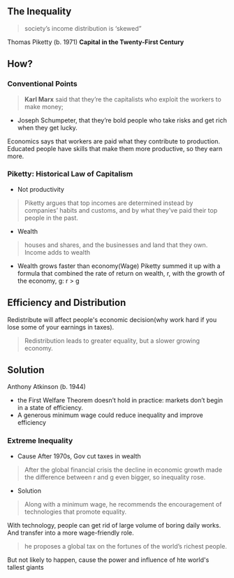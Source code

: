 ## The Inequality
>society’s income distribution is ‘skewed”

Thomas Piketty (b. 1971) **Capital in the Twenty-First Century**

## How?
### Conventional Points
>**Karl Marx** said that they’re the capitalists who exploit the workers to make money; 
* Joseph Schumpeter, that they’re bold people who take risks and get rich when they get lucky.

Economics says that workers are paid what they contribute to production. Educated people have skills that make them more productive, so they earn more. 

### Piketty: Historical Law of Capitalism
* Not productivity
>Piketty argues that top incomes are determined instead by companies’ habits and customs, and by what they’ve paid their top people in the past.

* Wealth
>houses and shares, and the businesses and land that they own. Income adds to wealth

* Wealth grows faster than economy(Wage)
Piketty summed it up with a formula that combined the rate of return on wealth, r, with the growth of the economy, g: r > g 

## Efficiency and Distribution
Redistribute will affect people's economic decision(why work hard if you lose some of your earnings in taxes).
>Redistribution leads to greater equality, but a slower growing economy.

## Solution
Anthony Atkinson (b. 1944)
* the First Welfare Theorem doesn’t hold in practice: markets don’t begin in a state of efficiency.
* A generous minimum wage could reduce inequality and improve efficiency

### Extreme Inequality
* Cause
After 1970s, Gov cut taxes in wealth
>After the global financial crisis the decline in economic growth made the difference between r and g even bigger, so inequality rose. 

* Solution
>Along with a minimum wage, he recommends the encouragement of technologies that promote equality.

With technology, people can get rid of large volume of boring daily works. And transfer into a more wage-friendly role.

>he proposes a global tax on the fortunes of the world’s richest people. 

But not likely to happen, cause the power and influence of hte world's tallest giants
